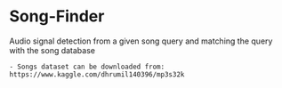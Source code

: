 # Song-Finder
Audio signal detection from a given song query and matching the query with the song database

    - Songs dataset can be downloaded from: https://www.kaggle.com/dhrumil140396/mp3s32k
